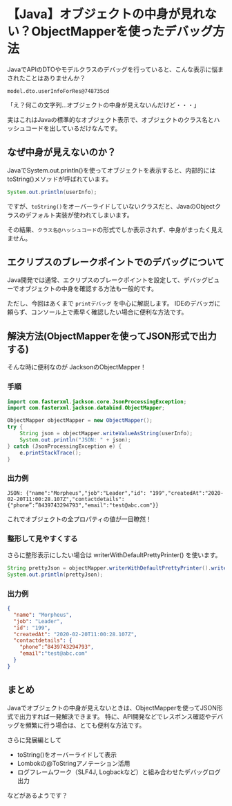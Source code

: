 # 【Java】オブジェクトの中身が見れない？ObjectMapperを使ったデバッグ方法
JavaでAPIのDTOやモデルクラスのデバッグを行っていると、こんな表示に悩まされたことはありませんか？
```shell
model.dto.userInfoForRes@748735cd
```
「え？何この文字列…オブジェクトの中身が見えないんだけど・・・」

実はこれはJavaの標準的なオブジェクト表示で、オブジェクトのクラス名とハッシュコードを出しているだけなんです。

## なぜ中身が見えないのか？
JavaでSystem.out.println()を使ってオブジェクトを表示すると、内部的にはtoString()メソッドが呼ばれています。

```java
System.out.println(userInfo);
```
ですが、`toString()`をオーバーライドしていないクラスだと、JavaのObjectクラスのデフォルト実装が使われてしまいます。

その結果、`クラス名@ハッシュコード`の形式でしか表示されず、中身がまったく見えません。

## エクリプスのブレークポイントでのデバッグについて
Java開発では通常、エクリプスのブレークポイントを設定して、デバッグビューでオブジェクトの中身を確認する方法も一般的です。

ただし、今回はあくまで `printデバッグ` を中心に解説します。
IDEのデバッガに頼らず、コンソール上で素早く確認したい場合に便利な方法です。

## 解決方法(ObjectMapperを使ってJSON形式で出力する)
そんな時に便利なのが JacksonのObjectMapper！

### 手順
```java
import com.fasterxml.jackson.core.JsonProcessingException;
import com.fasterxml.jackson.databind.ObjectMapper;

ObjectMapper objectMapper = new ObjectMapper();
try {
    String json = objectMapper.writeValueAsString(userInfo);
    System.out.println("JSON: " + json);
} catch (JsonProcessingException e) {
    e.printStackTrace();
}
```

### 出力例
```shell
JSON: {"name":"Morpheus","job":"Leader","id": "199","createdAt":"2020-02-20T11:00:28.107Z","contactdetails":{"phone”:”8439743294793","email":"test@abc.com"}}
```
これでオブジェクトの全プロパティの値が一目瞭然！

### 整形して見やすくする
さらに整形表示にしたい場合は writerWithDefaultPrettyPrinter() を使います。

```java
String prettyJson = objectMapper.writerWithDefaultPrettyPrinter().writeValueAsString(userInfo);
System.out.println(prettyJson);
```

### 出力例
```json
{
  "name": "Morpheus",
  "job": "Leader",
  "id": "199",
  "createdAt": "2020-02-20T11:00:28.107Z",
  "contactdetails": {
    "phone”:”8439743294793",
    "email":"test@abc.com"
  }
}
```


## まとめ
Javaでオブジェクトの中身が見えないときは、ObjectMapperを使ってJSON形式で出力すれば一発解決できます。
特に、API開発などでレスポンス確認やデバッグを頻繁に行う場合は、とても便利な方法です。

さらに発展編として
- toString()をオーバーライドして表示
- Lombokの@ToStringアノテーション活用
- ログフレームワーク（SLF4J, Logbackなど）と組み合わせたデバッグログ出力

などがあるようです？
